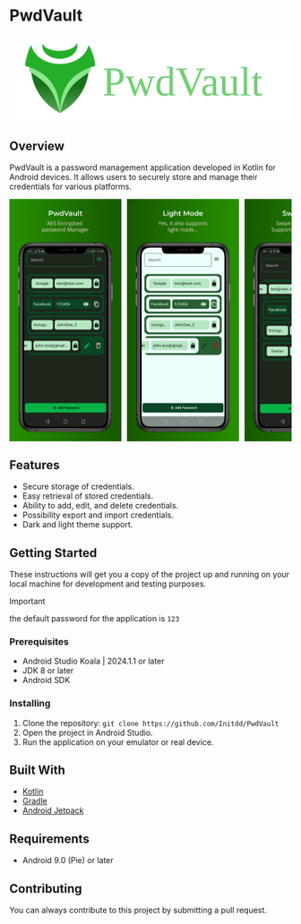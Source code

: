 # PwdVault

![banner](./assets/banner/banner.svg)

## Overview

PwdVault is a password management application developed in Kotlin for Android devices.
It allows users to securely store and manage their credentials for various platforms.

<html lang="en">
<div style="overflow-x: auto; white-space: nowrap; display: flex; justify-content: left; align-items: left;width: 100%;">
<img src="./assets/layout/screenshot_dark_1.png" alt="drawing" width="200" style="margin-right: 10px;flex: 1;"/>
<img src="./assets/layout/screenshot_light.png" alt="drawing" width="200" style="margin-right: 10px;flex: 1;"/>
<img src="./assets/layout/screenshot_dark_2.png" alt="drawing" width="200" style="flex: 1;">
</div>
</html>

## Features

- Secure storage of credentials.
- Easy retrieval of stored credentials.
- Ability to add, edit, and delete credentials.
- Possibility export and import credentials.
- Dark and light theme support.

## Getting Started

These instructions will get you a copy of the project up and running on your local
machine for development and testing purposes.

> [!IMPORTANT]
> the default password for the application is `123`

### Prerequisites

- Android Studio Koala | 2024.1.1 or later
- JDK 8 or later
- Android SDK

### Installing

1. Clone the repository: `git clone https://github.com/Initdd/PwdVault`
2. Open the project in Android Studio.
3. Run the application on your emulator or real device.

## Built With

- [Kotlin](https://kotlinlang.org/)
- [Gradle](https://gradle.org/)
- [Android Jetpack](https://developer.android.com/jetpack)

## Requirements

- Android 9.0 (Pie) or later

## Contributing

You can always contribute to this project by submitting a pull request.
